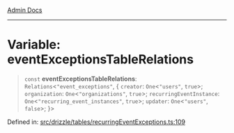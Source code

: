 [Admin Docs](/)

***

# Variable: eventExceptionsTableRelations

> `const` **eventExceptionsTableRelations**: `Relations`\<`"event_exceptions"`, \{ `creator`: `One`\<`"users"`, `true`\>; `organization`: `One`\<`"organizations"`, `true`\>; `recurringEventInstance`: `One`\<`"recurring_event_instances"`, `true`\>; `updater`: `One`\<`"users"`, `false`\>; \}\>

Defined in: [src/drizzle/tables/recurringEventExceptions.ts:109](https://github.com/Sourya07/talawa-api/blob/61a1911602b2f0aac7635e08ae2918f4f768e8ff/src/drizzle/tables/recurringEventExceptions.ts#L109)
